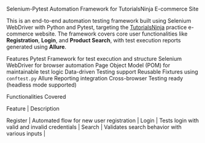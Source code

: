 Selenium-Pytest Automation Framework for TutorialsNinja E-commerce Site

This is an end-to-end automation testing framework built using Selenium WebDriver with Python and Pytest, targeting the [TutorialsNinja](https://tutorialsninja.com/demo/) practice e-commerce website. The framework covers core user functionalities like **Registration**, **Login**, and **Product Search**, with test execution reports generated using **Allure**.



Features
Pytest Framework for test execution and structure
Selenium WebDriver for browser automation
Page Object Model (POM) for maintainable test logic
Data-driven Testing support
Reusable Fixtures using `conftest.py`
Allure Reporting integration
Cross-browser Testing ready (headless mode supported)



Functionalities Covered

Feature   | Description 

Register  | Automated flow for new user registration           |
Login     | Tests login with valid and invalid credentials     |
Search    | Validates search behavior with various inputs      |



